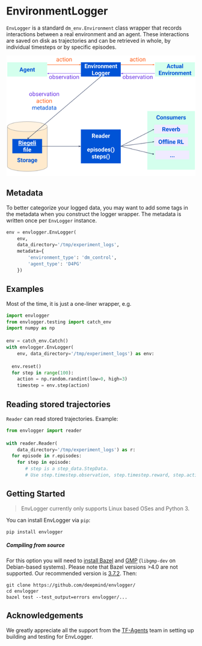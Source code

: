 # EnvironmentLogger

`EnvLogger` is a standard `dm_env.Environment` class wrapper that
records interactions between a real environment and an agent. These interactions
are saved on disk as trajectories and can be retrieved in whole, by individual
timesteps or by specific episodes.

![drawing](docs/images/envlogger.png "EnvironmentLogger Diagram")

## Metadata

To better categorize your logged data, you may want to add some tags in the
metadata when you construct the logger wrapper.  The metadata is written once
per `EnvLogger` instance.

```python
env = envlogger.EnvLogger(
    env,
    data_directory='/tmp/experiment_logs',
    metadata={
        'environment_type': 'dm_control',
        'agent_type': 'D4PG'
    })
```
## Examples

Most of the time, it is just a one-liner wrapper, e.g.

```python
import envlogger
from envlogger.testing import catch_env
import numpy as np

env = catch_env.Catch()
with envlogger.EnvLogger(
    env, data_directory='/tmp/experiment_logs') as env:

  env.reset()
  for step in range(100):
    action = np.random.randint(low=0, high=3)
    timestep = env.step(action)
```

## Reading stored trajectories

`Reader` can read stored trajectories. Example:

```python
from envlogger import reader

with reader.Reader(
    data_directory='/tmp/experiment_logs') as r:
  for episode in r.episodes:
    for step in episode:
       # step is a step_data.StepData.
       # Use step.timestep.observation, step.timestep.reward, step.action etc...
```

## Getting Started

> EnvLogger currently only supports Linux based OSes and Python 3.

You can install EnvLogger via `pip`:

```
pip install envlogger
```

##### Compiling from source

For this option you will need to [install Bazel](https://docs.bazel.build/versions/main/install.html) and [GMP](https://gmplib.org/) (`libgmp-dev` on Debian-based systems).
Please note that Bazel versions >4.0 are not supported. Our recommended version
is [3.7.2](https://github.com/bazelbuild/bazel/releases/tag/3.7.2). Then:

```
git clone https://github.com/deepmind/envlogger/
cd envlogger
bazel test --test_output=errors envlogger/...
```

## Acknowledgements

We greatly appreciate all the support from the
[TF-Agents](https://github.com/tensorflow/agents) team in setting up building
and testing for EnvLogger.
